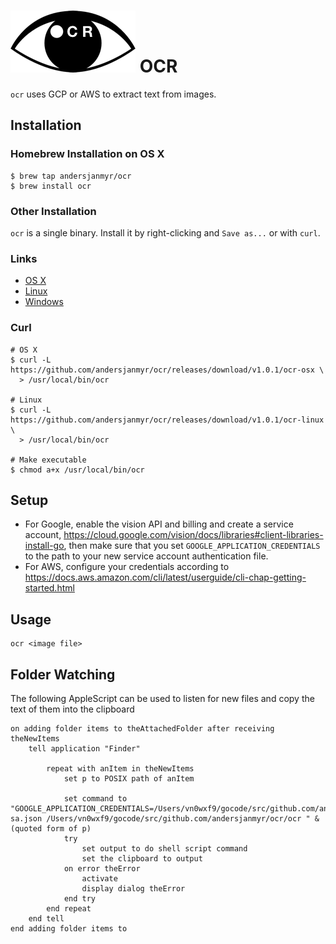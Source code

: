 # ![ocr-logo](./images/ocr-logo.png) OCR

`ocr` uses GCP or AWS to extract text from images.

## Installation

### Homebrew Installation on OS X

```
$ brew tap andersjanmyr/ocr
$ brew install ocr
```

### Other Installation

`ocr` is a single binary. Install it by right-clicking and `Save as...` or with
`curl`.

### Links

* [OS X](https://github.com/andersjanmyr/ocr/releases/download/v1.0.1/ocr-osx)
* [Linux](https://github.com/andersjanmyr/ocr/releases/download/v1.0.1/ocr-linux)
* [Windows](https://github.com/andersjanmyr/ocr/releases/download/v1.0.1/ocr.exe)

### Curl

```
# OS X
$ curl -L https://github.com/andersjanmyr/ocr/releases/download/v1.0.1/ocr-osx \
  > /usr/local/bin/ocr

# Linux
$ curl -L https://github.com/andersjanmyr/ocr/releases/download/v1.0.1/ocr-linux \
  > /usr/local/bin/ocr

# Make executable
$ chmod a+x /usr/local/bin/ocr
```

## Setup

* For Google, enable the vision API and billing and create a service account, https://cloud.google.com/vision/docs/libraries#client-libraries-install-go, then make sure that you set `GOOGLE_APPLICATION_CREDENTIALS` to the path to your new service account authentication file.
* For AWS, configure your credentials according to https://docs.aws.amazon.com/cli/latest/userguide/cli-chap-getting-started.html

## Usage

```
ocr <image file>
```

## Folder Watching

The following AppleScript can be used to listen for new files and copy the text
of them into the clipboard

```
on adding folder items to theAttachedFolder after receiving theNewItems
	tell application "Finder"
		
		repeat with anItem in theNewItems
			set p to POSIX path of anItem
			
			set command to "GOOGLE_APPLICATION_CREDENTIALS=/Users/vn0wxf9/gocode/src/github.com/andersjanmyr/ocr/ocr-sa.json /Users/vn0wxf9/gocode/src/github.com/andersjanmyr/ocr/ocr " & (quoted form of p)
			try
				set output to do shell script command
				set the clipboard to output
			on error theError
				activate
				display dialog theError
			end try
		end repeat
	end tell
end adding folder items to
```
